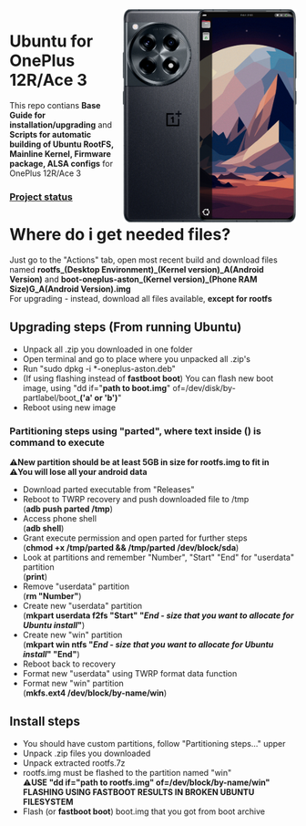 <img align="right" src="ubnt.png" width="305" alt="Ubuntu 24.10 Running On A OnePlus Ace 3">

# Ubuntu for OnePlus 12R/Ace 3
This repo contians **Base Guide for installation/upgrading** and **Scripts for automatic building of Ubuntu RootFS, Mainline Kernel, Firmware package, ALSA configs** for OnePlus 12R/Ace 3

### [**Project status**](https://github.com/users/jiganomegsdfdf/projects/3/views/1)

# Where do i get needed files?
Just go to the "Actions" tab, open most recent build and download files named **rootfs_(Desktop Environment)_(Kernel version)_A(Android Version)** and **boot-oneplus-aston_(Kernel version)_(Phone RAM Size)G_A(Android Version).img**
<br>For upgrading - instead, download all files available, **except for rootfs**

## Upgrading steps (From running Ubuntu)
- Unpack all .zip you downloaded in one folder
- Open terminal and go to place where you unpacked all .zip's
- Run "sudo dpkg -i *-oneplus-aston.deb"
- (If using flashing instead of **fastboot boot**) You can flash new boot image, using "dd if="**path to boot.img**" of=/dev/disk/by-partlabel/boot_**('a' or 'b')**"
- Reboot using new image

### Partitioning steps using "parted", where text inside () is command to execute
⚠️**New partition should be at least 5GB in size for rootfs.img to fit in**
<br>⚠️**You will lose all your android data**
 - Download parted executable from "Releases"
 - Reboot to TWRP recovery and push downloaded file to /tmp <br>(**adb push parted /tmp**)
 - Access phone shell <br>(**adb shell**)
 - Grant execute permission and open parted for further steps<br>(**chmod +x /tmp/parted && /tmp/parted /dev/block/sda**)
 - Look at partitions and remember "Number", "Start" "End" for "userdata" partition <br>(**print**)
 - Remove "userdata" partition <br>(**rm "Number"**)
 - Create new "userdata" partition <br>(**mkpart userdata f2fs "Start" "*End - size that you want to allocate for Ubuntu install*"**)
 - Create new "win" partition <br>(**mkpart win ntfs "*End - size that you want to allocate for Ubuntu install*" "End"**)
 - Reboot back to recovery
 - Format new "userdata" using TWRP format data function
 - Format new "win" partition <br>(**mkfs.ext4 /dev/block/by-name/win**)
  
## Install steps
- You should have custom partitions, follow "Partitioning steps..." upper
- Unpack .zip files you downloaded
- Unpack extracted rootfs.7z
- rootfs.img must be flashed to the partition named "win"
<br>⚠️**USE "dd if="path to rootfs.img" of=/dev/block/by-name/win"
<br>  FLASHING USING FASTBOOT RESULTS IN BROKEN UBUNTU FILESYSTEM**
- Flash (or **fastboot boot**) boot.img that you got from boot archive
  


